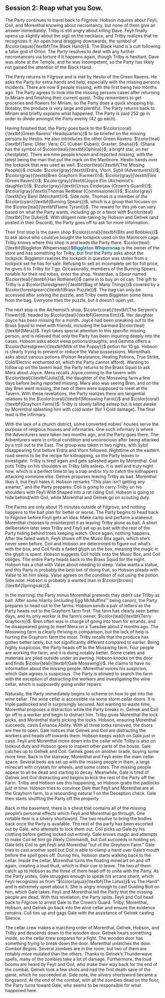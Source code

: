 ## Session 2: Reap what you Sow.

The Party continues to travel back to Filgrove. Hobson inquires about Feyli, Coil, and Morenthal knowing about necromancy, but none of them give an answer immediately. Trilby is still angry about killing Dave. Feyli finally opens up slightly about the sigil on the necklace, and Trilby realizes that he recognizes it: An open hand dragging downwards, the symbol of $\color{aqua}{\textbf{The Black Hand}}$. The Black Hand is a cult following a false god of Orlon. The Party resolves to deal with any further necromancers via torture if it happens again, though Trilby is hesitant. Dave was alone at the Temple, and he was incompetent, so the Party has likely not gained the attention of the Black Hand.

The Party returns to Filgrove and is met by Hestio of the Green Ravens. He asks the Party for extra hands and help, especially with the missing persons incidents. There are now 9 people missing, with the first being two months ago. The Party agrees to look into the missing persons cases after returning to Miriam and finishing their current quest. Trilby remembers to get groceries and flowers for Miriam, so the Party does a quick shopping trip. Notably, the produce is very large and plentiful. The Party returns back to Miriam and briefly explains what happened. The Party is paid 252 gp in order to divide amongst the Party evenly (42 gp each).

Having finished that, the Party goes back to the $\color{coral}{\textbf{Green Ravens' Headquarters}}$ to be briefed on the missing persons by Hestio. He also introduces the other Green Ravens: $\color{teal}{\textbf{Tane; Uldar; Vera; CC (Cubari Cubari); Graster; Shana}}$. (Shana has the symbol of $\color{teal}{\textbf{Ophina}}$, a bright star, on her chestplate). There are nine people known and reported missing, with the latest being the man that put the mark on the Manticore. Hestio hands over the lockpick that was used as well. $\color{teal}{\textbf{The Missing People}}$ include: $\color{gray}{\textit{Erdra, Vlorn, Sybil (Adventurers)}}$; $\color{gray}{\textit{Bren Grayhorn (Farmer)}}$; $\color{gray}{\textit{Flint (Green Raven)}}$; $\color{gray}{\textit{Joyce Elm (Alchemist's daughter)}}$; $\color{gray}{\textit{Ursus Cinderjaw (Crown’s Guard)}}$; $\color{gray}{\textit{Thomas Redbear (Commissioner)}}$; $\color{gray}{\textit{Ivy Banil (Merchant)}}$. Side note, Thomas is a member of the $\color{cyan}{\textbf{Burning Spears}}$, which is a group that focuses on the $\color{teal}{\textbf{Flame Tyrant}}$. The reward for this job can vary based on what the Party wants, including gp or a favor with $\color{teal}{\textbf{The Duke}}$. With diligent note-taking by Hobson and Gelnek (and posted in their Discord), the Party goes off to ask for more information.

Their first stop is the pawn shop $\color{coral}{\textbf{Bits and Bobbles}}$ to ask about who could’ve bought the lockpick used on the Manticore cage. Trilby knows where this shop is and leads the Party there. $\color{teal}{\textbf{Biggleton Whipersnap}}$<span style="color:teal">**Biggleton Whipersnap**</span> is the owner of the store and has something for Trilby, but first the Party asks about the lockpick. Biggleton realizes the lockpick in question was stolen from a lockpick set he has for sale. Refusing to sell an incomplete set for full price, he gives it to Trilby for 1 gp. Occasionally, members of the Burning Spears, notable for their red robes, enter the shop. Yesterdae, a Spear named $\color{teal}{\textbf{Han Rothenel}}$ came in to buy an oil can. The gift to Trilby is a $\color{forestgreen}{\textbf{Bag of Many Things}}$ covered by a $\color{forestgreen}{\textbf{Brass Puzzle}}$. The bag can only be accessed after solving the puzzle, and Trilby owes Biggleton some items from the bag. Everyone tries the puzzle, but it doesn’t open yet.

The next stop is the Alchemist’s shop, $\color{coral}{\textbf{The Serpent's Flower}}$, headed by $\color{teal}{\textbf{Gemma Elm}}$. Her daughter Joyce has been missing for a month. Joyce had been sneaking out to the Brass Squid to meet with friends, including the barmaid $\color{teal}{\textbf{Mera}}$. Feyli takes special attention to this specific missing person, and is relieved that only the Party has been inquiring deeply into the cases. Hobson asks about sleep potions/draughts, and Gemma offers a $\color{forestgreen}{\textbf{Milk of the Poppy}}$ potion for 10 gp. Hobson is clearly trying to prevent or reduce the Valse possessions. Morenthals asks about various potions (Poison Resistance, Healing Potions, True Strike, Cold/Electric enchanted oil, which the Party cannot afford). Wanting to follow up on the tavern lead, the Party returns to the Brass Squid to ask Mera about Joyce. Mera recalls Joyce coming to the tavern with $\color{teal}{\textbf{Julia}}$, the daughter of the Mosswing farm a few days before being reported missing. Mera also was seeing Bren, and on the day Bren went missing, the two of them were supposed to meet at the Tavern. With these revelations, the Party realizes there are tangential relations to the $\color{coral}{\textbf{Mosswing Farm}}$ and $\color{coral}{\textbf{Grayhorn Farm}}$. Trilby is slowly falling asleep but is kept awake by Morenthal splashing him with cold water (for 1 Cold damage). The final lead is the infirmary.

With the lack of a church district, some converted nobles’ houses serve the purpose of religious houses and infirmaries. One such infirmary is where the Adventurers were taken two months ago, and the Party goes there. The Adventurers were in critical condition and unconscious after being attacked by a troll out to the East. The group was taken in two nights, with Sybil disappearing first before Erdra and Vlorn followed. Nighttime on the eastern road seems to be the recipe for kidnapping, so the Party leaves to investigate. Trilby is tired again and gets splashed again by Morenthal. Coil puts Trilby on his shoulders as Trilby falls asleep. It is well and truly night now, which is a perfect time to lay a trap and/or try to catch the kidnappers attacking someone else. Gelnek proposes leaving Trilby as bait. Morenthal likes it, but Feyli hates it. Hobson remarks “This plan isn’t getting any smarter,” and the Party prepares: Coil is going to carry Trilby on his shoulders with Feyli Wild Shaped into a rat riding Coil. Hobson is going to hide behind/with Coil, while Morenthal and Gelnek go on scouting duty.

The Farms are only about 15 minutes outside of Filgrove, and nothing happens to the bait plan for better or worse. The Party begins to head back to Filgrove before Feyli gets an idea: Make camp and perform a stakeout. Morenthal chooses to misinterpret it as leaving Trilby alone as bait. A short deliberation later sees Trilby and Feyli set up as bait with the rest of the Party hiding behind trees keeping watch. Once again, nothing happens. After the failed watch, Feyli shows off the Music Box again, which she’s never seen before. Coil and Hobson are determined to figure out what’s with the box, and Coil finds a faded glyph on the box, meaning the magic in the glyph is spent. Hobson suggests Coil holds onto the Music Box, and Coil obliges. The entire Party heads back to the Brass Squid for the night. Hobson has a chat with Valse about needing to sleep. Valse wants a statue, and this Party is probably the best bet of doing that, so Hobson pleads with Valse to let him sleep. Valse agrees on the condition of not using the potion. Side note: Hobson is probably a wanted man in $\color{brown}{\textbf{Springoak}}$.

In the morning, the Party minus Morenthal pretends they didn’t use Trilby as bait. After some hilarity (including Egg McMuffins™ being canon), the Party prepares to head out to the farms. Hobson sends a pair of letters as the Party heads out to the Grayhorn farm first. The farm has clearly seen better days, and its only worker is the farm’s owner, $\color{teal}{\textbf{Terry Grayhorn}}$. Bren often was in charge of going into town for errands, and he disappeared going to meet Mera on a Tuesdae about 2 months ago. The Mosswing farm is clearly thriving in comparison, but the lack of help is hurting the Grayhorn farm the most. Trilby recalls that the produce has gotten better lately, but not significantly different compared to earlier. Being highly suspicious, the Party heads off to the Mosswing farm. Four people are working the farm, and it is doing notably better. Some crates and materials are piled outside under an awning. Hobson knocks on the door and finds $\color{teal}{\textbf{Gale Mosswing}}$. He claims to have no information about the missing people. Morenthal voices his suspicion, which Gale agrees is suspicious. The Party is allowed to search the farm with the exception of distracting the workers and investigating the wine cellar, which is supposedly going under repairs.

Naturally, the Party immediately begins to scheme on how to get into the wine cellar. The wine cellar is accessible via some storm cellar doors. It is triple padlocked and is surprisingly secured. Not wanting to waste time, Morenthal proposes a distraction while the Party breaks in. Gelnek and Coil go off to a worker and begin to distract him. Trilby gives Morenthal the lock picks, and Morenthal starts picking the locks. Hobson, ensuring Morenthal succeeds, casts Enhance Ability. With all three locks removed, the doors are free to open. Gale notices that Gelnek and Coil are distracting the workers and heads off towards them. Hobson keeps watch on Gale just in case. Feyli and Morenthal move down into the cellar while Trilby is also on lookout duty and Hobson goes to inspect other parts of the house. Gale catches up to Gelnek and Coil. Gelnek goes on another tirade, buying some more time. Back in the stairway, Morenthal and Feyli enter the main cellar space. Several beds are set up with the missing people in them, a large minecart with crystals for wheels, and some crates. The missing people appear to all be dead and starting to decay. Meanwhile, Gale is tired of Gelnek and Coil distracting and begins to kick the rest of the Party off the Farm. Trilby and Hobson see this happening, so Hobson grabs the padlocks just in time. Hobson tries to convince Gale that Feyli and Morenthal are at the Grayhorn farm, to a resounding natural 1 on the Deception check. Gale then starts shuffling the Party off the property.

Back in the basement, there is a chest that contains all of the missing people’s personal effects which Feyli and Morenthal go through. One notable item is a silvery shortsword. The two resolve to bring the bodies back once the Party is available. The rest of the party has been escorted out by Gale, who attempts to lock them out. Coil picks up Gale by his clothing before getting locked out entirely. Gale knows magic and attempts to make Coil let him go (likely Command), but Coil succeeds in holding on. Gale tells Coil to get Feyli and Morenthal “out of the Greyhorn Farm.” Gale tries to cast another spell but Coil is able to clamp a hand over Gale’s mouth before the spell goes off. During this, Hobson starts walking back to the cellar. Inside the cellar, Morenthal turns the floating minecart on and off again, creating a loud thud, which is their cue to leave. The two of them catch up to Hobson as the three of them head off to unite with the Party. As the Party unites, Gale struggles enough to speak his arcane chant, which Feyli recognizes as from “$\color{aqua}{\textbf{The Lotus}}$ vs The Hand” and is extremely upset about it. She is angry enough to cast Guiding Bolt on him, which Gale takes. Feyli and Morenthal tell the Party that the missing people are dead. With this revelation, the Party splits. Feyli and Coil head back to Filgrove to arrest Gale to the Crown’s Guard. Trilby, Morenthal, Hobson, and Gelnek go back into the wine cellar and ensure the evidence remains. Coil ties up and gags Gale with the assistance of Gelnek casting Silence.

The cellar crew makes a marching order of Morenthal, Gelnek, Hobson, and Trilby and descends down to the wooden door. Gelnek hears something inside, so the cellar crew prepares for a fight. The wooden door has something trying to break down the door. Morenthal unlatches the door. *Combat Begins*. Several zombies are in the room, but two of them are notably more mutated than the others. Thanks to Gelnek’s Thunderwave spells, many of the zombies take a lot of damage. Furthermore, the loud booms are heard by Feyli and Coil, who make their way back for the end of the combat. Gelnek took a few shots and had the first death save of the game, which he succeeded at. Side note, the silvery shortsword became a longsword. At the end of the combat, with all the zombies dead on the floor, the Party turns toward Gale, who seems to be responsible for what happened here.